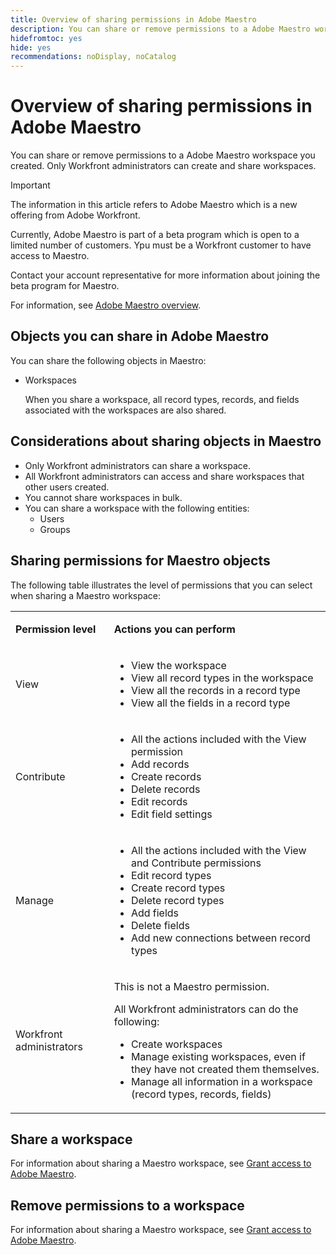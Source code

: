 ```yaml
---
title: Overview of sharing permissions in Adobe Maestro
description: You can share or remove permissions to a Adobe Maestro workspace you created. Only Workfront administrators can create and share workspaces. 
hidefromtoc: yes
hide: yes
recommendations: noDisplay, noCatalog
---
```

<!--update the metadata with real things when making this public; also update the description with something like this: Not all users in the organization have the same access and permissions to use Adobe Maestro. This article describes the levels of access that users could have to Adobe Maestro. -->

<!--over time, this article should look like this one does: https://experienceleague.adobe.com/docs/workfront/using/basics/grant-request-object-permissions/sharing-permissions-on-objects-overview.html?lang=en-->

<!-- *********add to TOC****************-->

# Overview of sharing permissions in Adobe Maestro

You can share or remove permissions to a Adobe Maestro workspace you created. Only Workfront administrators can create and share workspaces. 

>[!IMPORTANT]
>
>The information in this article refers to Adobe Maestro which is a new offering from Adobe Workfront. 
>
>Currently, Adobe Maestro is part of a beta program which is open to a limited number of customers. Ypu must be a Workfront customer to have access to Maestro.
>
>Contact your account representative for more information about joining the beta program for Maestro.
>
>For information, see [Adobe Maestro overview](../maestro-overview.md). 

## Objects you can share in Adobe Maestro

You can share the following objects in Maestro: 

* Workspaces

    When you share a workspace, all record types, records, and fields associated with the workspaces are also shared. 

## Considerations about sharing objects in Maestro

* Only Workfront administrators can share a workspace. 
* All Workfront administrators can access and share workspaces that other users created. 
* You cannot share workspaces in bulk. 
* You can share a workspace with the following entities:
    * Users
    * Groups

## Sharing permissions for Maestro objects

The following table illustrates the level of permissions that you can select when sharing a Maestro workspace: 

<table style="table-layout:auto"> 
 <col> 
 <col> 
 <tbody> 
 <tr> 
   <td role="rowheader"><p><b>Permission level</b></p></td> 
   <td> <p><b>Actions you can perform</b></p> 
    </td> 
  </tr> 
  <tr> 
   <td role="rowheader"><p>View</p></td> 
   <td> 
    <ul> 
     <li>View the workspace</li> 
     <li>View all record types in the workspace</li> 
     <li>View all the records in a record type</li> 
     <li>View all the fields in a record type</li> 
    </ul> </td> 
  </tr> 
  <tr> 
   <td role="rowheader"><p>Contribute</p></td> 
   <td>  
    <ul> 
     <li>All the actions included with the View permission</li> 
     <li>Add records</li>
     <li>Create records</li> 
     <li>Delete records</li>  
     <li>Edit records</li>
     <li>Edit field settings</li>
     </ul> </td> 
  </tr> 
  <tr> 
   <td role="rowheader"><p>Manage</p></td> 
   <td> 
    <ul> 
     <li>All the actions included with the View and Contribute permissions</li> 
     <li>Edit record types</li> 
     <li>Create record types</li> 
     <li>Delete record types</li> 
     <li>Add fields</li> 
     <li>Delete fields</li> 
     <li>Add new connections between record types</li> 
     </ul> </td> 
  </tr> 
  <tr> 
   <td role="rowheader"><p>Workfront administrators</p></td> 
   <td> <p>This is not a Maestro permission.</p>
   <p> All Workfront administrators can do the following: </p>
   <ul><li>Create workspaces</li>
    <li> Manage existing workspaces, even if they have not created them themselves. </li> 
    <li>Manage all information in a workspace (record types, records, fields)
    </td> 
  </tr> 
 </tbody> 
</table>

<!-- the following sections are hidden in the links below - ensure they are visible-->

## Share a workspace

For information about sharing a Maestro workspace, see [Grant access to Adobe Maestro](../access/grant-access.md). 

## Remove permissions to a workspace

For information about sharing a Maestro workspace, see [Grant access to Adobe Maestro](../access/grant-access.md). 

<!--This is currently not possible: ## Request permissions to objects -->


